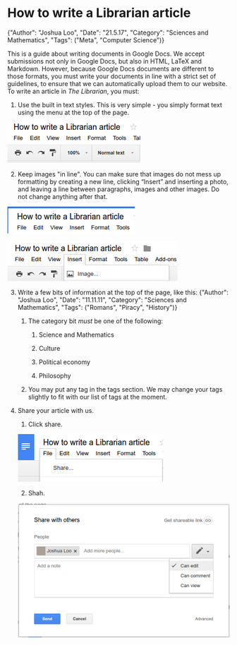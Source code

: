 # How to write a Librarian article

{"Author": "Joshua Loo", "Date": "21.5.17", "Category": "Sciences and Mathematics", "Tags": ("Meta", "Computer Science")}

This is a guide about writing documents in Google Docs. We accept submissions not only in Google Docs, but also in HTML, LaTeX and Markdown. However, because Google Docs documents are different to those formats, you must write your documents in line with a strict set of guidelines, to ensure that we can automatically upload them to our website. To write an article in *The Librarian*, you must:

1. Use the built in text styles. This is very simple - you simply format text using the menu at the top of the page.

![](image_0.png)

2. Keep images "in line". You can make sure that images do not mess up formatting by creating a new line, clicking “Insert” and inserting a photo, and leaving a line between paragraphs, images and other images. Do not change anything after that.

![](image_1.png)

![](image_2.png)

3. Write a few bits of information at the top of the page, like this:
 {"Author": "Joshua Loo", "Date": "11.11.11", "Category": "Sciences and Mathematics", "Tags": ("Romans", "Piracy", "History")}

    1. The category bit *must* be one of the following:

        1. Science and Mathematics

        2. Culture

        3. Political economy

        4. Philosophy

    2. You may put any tag in the tags section. We may change your tags slightly to fit with our list of tags at the moment.

4. Share your article with us.

    1. Click share.

    ![](image_3.png)

    2. Shah.

    ![](image_4.png)
